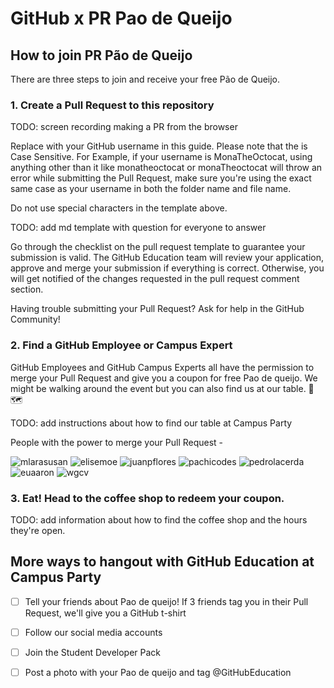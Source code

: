 # GitHub x PR Pao de Queijo

## How to join PR Pão de Queijo
There are three steps to join and receive your free Pão de Queijo.

### 1. Create a Pull Request to this repository
TODO: screen recording making a PR from the browser

Replace <YOUR-USERNAME> with your GitHub username in this guide. Please note that the <YOUR-USERNAME> is Case Sensitive. For Example, if your username is MonaTheOctocat, using anything other than it like monatheoctocat or monaTheoctocat will throw an error while submitting the Pull Request, make sure you're using the exact same case as your username in both the folder name and file name.
  
Do not use special characters in the template above.
  
TODO: add md template with question for everyone to answer

Go through the checklist on the pull request template to guarantee your submission is valid. The GitHub Education team will review your application, approve and merge your submission if everything is correct. Otherwise, you will get notified of the changes requested in the pull request comment section.

Having trouble submitting your Pull Request? Ask for help in the GitHub Community!
  
### 2. Find a GitHub Employee or Campus Expert
GitHub Employees and GitHub Campus Experts all have the permission to merge your Pull Request and give you a coupon for free Pao de queijo. We might be walking around the event but you can also find us at our table. 👀 🗺️
  
TODO: add instructions about how to find our table at Campus Party

People with the power to merge your Pull Request -
  
  ![mlarasusan](https://avatars.githubusercontent.com/mlarasusan?s=64)
  ![elisemoe](https://avatars.githubusercontent.com/elisemoe?s=64)
  ![juanpflores](https://avatars.githubusercontent.com/juanpflores?s=64)
  ![pachicodes](https://avatars.githubusercontent.com/pachicodes?s=64)
  ![pedrolacerda](https://avatars.githubusercontent.com/pedrolacerda?s=64)
  ![euaaron](https://avatars.githubusercontent.com/euaaron?s=64)
  ![wgcv](https://avatars.githubusercontent.com/wgcv?s=64)
  
  ### 3. Eat! Head to the coffee shop to redeem your coupon.
  TODO: add information about how to find the coffee shop and the hours they're open.
  
  ## More ways to hangout with GitHub Education at Campus Party
  - [ ] Tell your friends about Pao de queijo! If 3 friends tag you in their Pull Request, we'll give you a GitHub t-shirt
  - [ ] Follow our social media accounts
  - [ ] Join the Student Developer Pack
  - [ ] Post a photo with your Pao de queijo and tag @GitHubEducation
  
  
